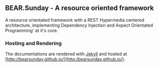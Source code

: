 ## BEAR.Sunday - A resource oriented framework

A resource orientated framework with a REST Hypermedia centered architecture, implementing Dependency Injection and Aspect Orientated Programming' at it's core.

### Hosting and Rendering

The documentations are rendered with  [Jekyll](http://jekyllrb.com) and hosted at [http://bearsunday.github.io/](http:/bearsunday.github.io/).
